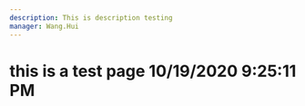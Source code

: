 ```yaml
---
description: This is description testing
manager: Wang.Hui
---
```

# this is a test page 10/19/2020 9:25:11 PM